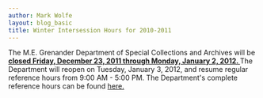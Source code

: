 ```yaml
---
author: Mark Wolfe
layout: blog_basic
title: Winter Intersession Hours for 2010-2011
---
```

<div class="entry-body">
<p>The M.E. Grenander Department of Special Collections and Archives will be <u><strong>closed Friday, December 23, 2011 through Monday, January 2, 2012.  </strong></u>  The Department will reopen on Tuesday, January 3, 2012, and resume regular reference hours from 9:00 AM - 5:00 PM. The Department's complete reference hours can be found <a href="{{ site.url }}/directions">here.</a></p>
</div>